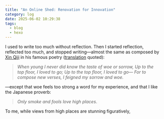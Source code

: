 ```yaml
---
title: "An Online Shed: Renovation for Innovation"
category: log
date: 2025-06-02 10:29:38
tags:
  - blog
  - hexo
---
```

I used to write too much without reflection. Then I started reflection, reflected too much, and stopped writing—almost the same as composed by [Xin Qiji](https://en.wikipedia.org/wiki/Xin_Qiji) in his famous poetry ([translation](https://chinesepoemsinenglish.blogspot.com/2012/02/?utm_source=chatgpt.com) quoted):
> *When young I never did know the taste of woe or sorrow,*
> *Up to the top floor, I loved to go;*
> *Up to the top floor, I loved to go—*
> *For to compose new verses, I feigned my sorrow and woe.*

—except that woe feels too strong a word for my experience, and that I like the Japanese proverb:
> *Only smoke and fools love high places*.

To me, while views from high places are stunning figuratively, 

